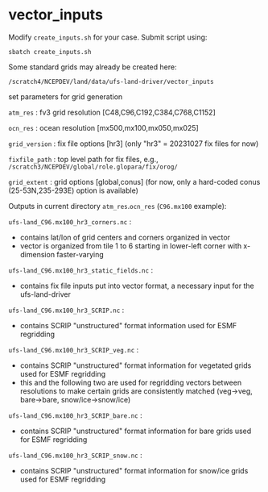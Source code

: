 # vector_inputs

Modify `create_inputs.sh` for your case. Submit script using:

`sbatch create_inputs.sh`

Some standard grids may already be created here:

`/scratch4/NCEPDEV/land/data/ufs-land-driver/vector_inputs`

 set parameters for grid generation
 
`atm_res`      : fv3 grid resolution [C48,C96,C192,C384,C768,C1152] 

`ocn_res`      : ocean resolution [mx500,mx100,mx050,mx025] 

`grid_version` : fix file options [hr3] (only "hr3" = 20231027 fix files for now) 

`fixfile_path` : top level path for fix files, e.g., `/scratch3/NCEPDEV/global/role.glopara/fix/orog/` 

`grid_extent`  : grid options [global,conus] (for now, only a hard-coded conus (25-53N,235-293E) option is available) 

Outputs in current directory `atm_res`.`ocn_res` (`C96.mx100` example):

`ufs-land_C96.mx100_hr3_corners.nc` : 
* contains lat/lon of grid centers and corners organized in vector
* vector is organized from tile 1 to 6 starting in lower-left corner with x-dimension faster-varying

`ufs-land_C96.mx100_hr3_static_fields.nc` :
* contains fix file inputs put into vector format, a necessary input for the ufs-land-driver

`ufs-land_C96.mx100_hr3_SCRIP.nc` :
* contains SCRIP "unstructured" format information used for ESMF regridding

`ufs-land_C96.mx100_hr3_SCRIP_veg.nc` :
* contains SCRIP "unstructured" format information for vegetated grids used for ESMF regridding
* this and the following two are used for regridding vectors between resolutions to make certain grids are consistently matched (veg->veg, bare->bare, snow/ice->snow/ice)

`ufs-land_C96.mx100_hr3_SCRIP_bare.nc`   :
* contains SCRIP "unstructured" format information for bare grids used for ESMF regridding

`ufs-land_C96.mx100_hr3_SCRIP_snow.nc`   :
* contains SCRIP "unstructured" format information for snow/ice grids used for ESMF regridding
